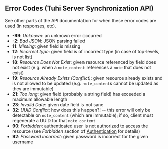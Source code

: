 ## Error Codes (Tuhi Server Synchronization API)
See other parts of the API documentation for when these error codes are used (in responses, etc).

* **-99**: *Unknown*: an unknown error occurred
* **-2**: *Bad JSON*: JSON parsing failed
* **11**: *Missing*: given field is missing
* **12**: *Incorrect type*: given field is of incorrect type (in case of top-levels, is not list)
* **18**: *Resource Does Not Exist*: given resource referenced by field does not exist (e.g. when a `note_content` references a `note` that does not exist)
* **19**: *Resource Already Exists (Conflict)*: given resource already exists and is not allowed to be updated (e.g. `note_content`s cannot be updated as they are immutable)
* **21**: *Too long*: given field (probably a string field) has exceeded a maximum allowable length
* **23**: *Invalid Date*: given date field is not sane
* **32**: *UUID Conflict*: how does this happen?! -- this error will only be detectable on `note_content` (which are immutable); if so, client must regenerate a UUID for that `note_content`
* **90**: *Forbidden*: authenticated user is not authorized to access the resource (see *Forbidden* section of [Authentication](https://github.com/icasdri/tuhi/blob/master/authentication.md) for details)
* **92**: *Password incorrect*: given password is incorrect for the given username